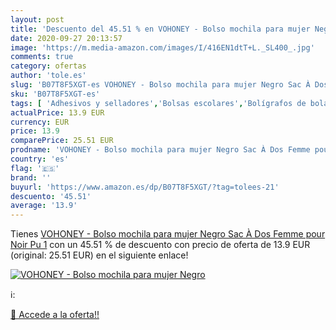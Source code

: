 ```yaml
---
layout: post
title: 'Descuento del 45.51 % en VOHONEY - Bolso mochila para mujer Negro'
date: 2020-09-27 20:13:57
image: 'https://m.media-amazon.com/images/I/416EN1dtT+L._SL400_.jpg'
comments: true
category: ofertas
author: 'tole.es'
slug: 'B07T8F5XGT-es VOHONEY - Bolso mochila para mujer Negro Sac À Dos Femme...'
sku: 'B07T8F5XGT-es'
tags: [ 'Adhesivos y selladores','Bolsas escolares','Bolígrafos de bola','Bolígrafos y recambios','Bolígrafos, lápices y útiles de escritura','Bricolaje y herramientas','Compuestos de modelado para escultura','Costura y manualidades','Equipaje','Escultura','Ferretería','Hogar y cocina','Mochilas, estuches y sets escolares','Oficina y papelería','Pegamentos instantáneos', ]
actualPrice: 13.9 EUR
currency: EUR
price: 13.9
comparePrice: 25.51 EUR
prodname: 'VOHONEY - Bolso mochila para mujer Negro Sac À Dos Femme pour Noir Pu 1'
country: 'es'
flag: '🇪🇸'
brand: ''
buyurl: 'https://www.amazon.es/dp/B07T8F5XGT/?tag=tolees-21'
descuento: '45.51'
average: '13.9'
---
```


Tienes [VOHONEY - Bolso mochila para mujer Negro Sac À Dos Femme pour Noir Pu 1](https://www.amazon.es/dp/B07T8F5XGT/?tag=tolees-21) con un 45.51 % de descuento con precio de oferta de 13.9 EUR (original: 25.51 EUR) en el siguiente enlace!

[![VOHONEY - Bolso mochila para mujer Negro](https://m.media-amazon.com/images/I/416EN1dtT+L._SL400_.jpg)](https://www.amazon.es/dp/B07T8F5XGT/?tag=tolees-21)

ℹ️:


[🛒 Accede a la oferta!!](https://www.amazon.es/dp/B07T8F5XGT/?tag=tolees-21)
